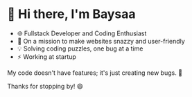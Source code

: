 # 👋 Hi there, I'm Baysaa

- 🌐 Fullstack Developer and Coding Enthusiast
- 🚀 On a mission to make websites snazzy and user-friendly
- 💡 Solving coding puzzles, one bug at a time
- ⚡ Working at startup

My code doesn't have features; it's just creating new bugs. 🐞

Thanks for stopping by! 😄
